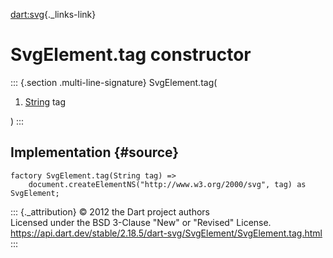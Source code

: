 [dart:svg](../../dart-svg/dart-svg-library){._links-link}

SvgElement.tag constructor
==========================

::: {.section .multi-line-signature}
SvgElement.tag(

1.  [String](../../dart-core/string-class) tag

)
:::

Implementation {#source}
--------------

``` {.language-dart data-language="dart"}
factory SvgElement.tag(String tag) =>
    document.createElementNS("http://www.w3.org/2000/svg", tag) as SvgElement;
```

::: {._attribution}
© 2012 the Dart project authors\
Licensed under the BSD 3-Clause \"New\" or \"Revised\" License.\
<https://api.dart.dev/stable/2.18.5/dart-svg/SvgElement/SvgElement.tag.html>
:::
